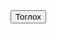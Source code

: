 <!DOCTYPE html>
<html>
<body>
<button onclick="playGame()">Тоглох</button>
<script>
function playGame() {
const getRandomNumber = () => Math.floor(Math.random() * 3) + 1;
const userValue = Number(prompt("Ямар дүрс гаргах? Хайч бол 1, Чулуу бол 2, Даавуу бол 3"));
const computerValue = getRandomNumber();
const checkWinner = (user, computer) => {
if (user === computer) return "Тэнцэв!";
if ((user === 1 && computer === 3) || (user === 2 && computer === 1) || (user === 3 && computer === 2)) return "Чи хожлоо! 🎉";
return "Компьютер хожлоо! 💻";};
alert(`Компьютер: ${computerValue}\nЧи: ${userValue}\n${checkWinner(userValue, computerValue)}`);}
</script>
</body>
</html>
